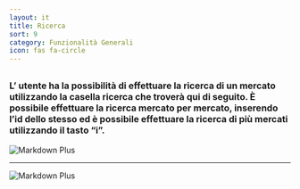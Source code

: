 ```yaml
---
layout: it
title: Ricerca
sort: 9
category: Funzionalità Generali
icon: fas fa-circle
---
```

<p class="message">
   
</p>

 <font size="3">L’ utente ha la possibilità di effettuare la ricerca di un mercato utilizzando la casella ricerca che troverà qui di seguito. È possibile effettuare la ricerca mercato per mercato, inserendo l’id dello stesso ed è possibile effettuare la ricerca di più mercati utilizzando il tasto “i”.</font> 
---

![Markdown Plus]({{site.baseurl}}/public/images/gestione-quote/ricerca-one.png)

---

![Markdown Plus]({{site.baseurl}}/public/images/gestione-quote/ricerca-two.png)